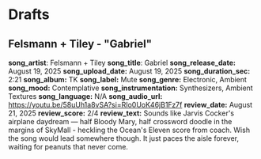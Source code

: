 # Drafts

<!-- 
METADATA STRUCTURE GUIDE
========================

SONG METADATA (song_* fields):
- song_artist: Artist/band name
- song_title: Song title
- song_release_date: When song was released (Python converts to YYYY-MM-DD)
- song_upload_date: When uploaded to platform (Python converts to YYYY-MM-DD)
- song_duration_sec: Duration in MM:SS format (Python converts to seconds)
- song_album: Album name (or "Single" if standalone)
- song_label: Record label or releasing entity
- song_genre: Musical genre(s) - can include multiple separated by commas
- song_mood: Emotional tone/atmosphere - can include multiple separated by commas
- song_instrumentation: Primary instruments used - can include multiple separated by commas
- song_language: Song language or N/A for instrumentals
- song_audio_url: YouTube/Bandcamp/etc. link

REVIEW METADATA (review_* fields):
- review_date: When review was written and published (Python converts to YYYY-MM-DD)
- review_score: Rating out of 4 (Python converts to decimal)
- review_text: Your review description

AUTOMATIC FIELDS:
- review_id: Auto-generated unique identifier
-->

## Felsmann + Tiley - "Gabriel"
**song_artist**: Felsmann + Tiley
**song_title**: Gabriel
**song_release_date:** August 19, 2025
**song_upload_date:** August 19, 2025
**song_duration_sec:** 2:21
**song_album:** TK
**song_label:** Mute
**song_genre:** Electronic, Ambient
**song_mood:** Contemplative
**song_instrumentation:** Synthesizers, Ambient Textures
**song_language:** N/A
**song_audio_url:** https://youtu.be/58uUh1a8vSA?si=RIo0UoK46jB1Fz7f
**review_date:** August 21, 2025
**review_score:** 2/4
**review_text:** Sounds like Jarvis Cocker's airplane daydream — half Bloody Mary, half crossword doodle in the margins of SkyMall - heckling the Ocean's Eleven score from coach. Wish the song would lead somewhere though. It just paces the aisle forever, waiting for peanuts that never come.
